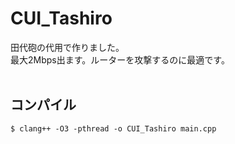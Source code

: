 # CUI_Tashiro

田代砲の代用で作りました。<br>
最大2Mbps出ます。ルーターを攻撃するのに最適です。<br>
<br>
## コンパイル
```
$ clang++ -O3 -pthread -o CUI_Tashiro main.cpp
```
